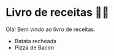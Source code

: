 # Livro de receitas :man_cook:

Olá! Bem vindo ao livro de receitas.

- Batata recheada
- Pizza de Bacon
